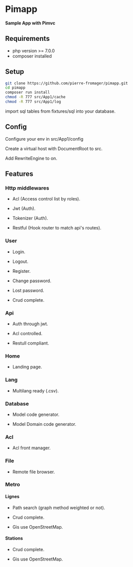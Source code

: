 # Pimapp

**Sample App with Pimvc**

## Requirements

* php version >= 7.0.0
* composer installed

## Setup

```bash
git clone https://github.com/pierre-fromager/pimapp.git
cd pimapp
composer run install
chmod -R 777 src/App1/cache
chmod -R 777 src/App1/log
```

import sql tables from fixtures/sql into your database.

## Config

Configure your env in src/App1/config

Create a virtual host with DocumentRoot to src.

Add  RewriteEngine to on.

## Features

### Http middlewares

* Acl (Access control list by roles).

* Jwt (Auth).

* Tokenizer (Auth).

* Restful (Hook router to match api's routes).

### User

* Login.

* Logout.

* Register.

* Change password.

* Lost password.

* Crud complete.

### Api

* Auth through jwt.

* Acl controlled.

* Restull compliant.

### Home

* Landing page.

### Lang

* Multilang ready (.csv).

### Database

* Model code generator.

* Model Domain code generator.

### Acl

* Acl front manager.

### File

* Remote file browser.

### Metro

#### Lignes

* Path search (graph method weighted or not).

* Crud complete.

* Gis use OpenStreetMap.

#### Stations

* Crud complete.

* Gis use OpenStreetMap.